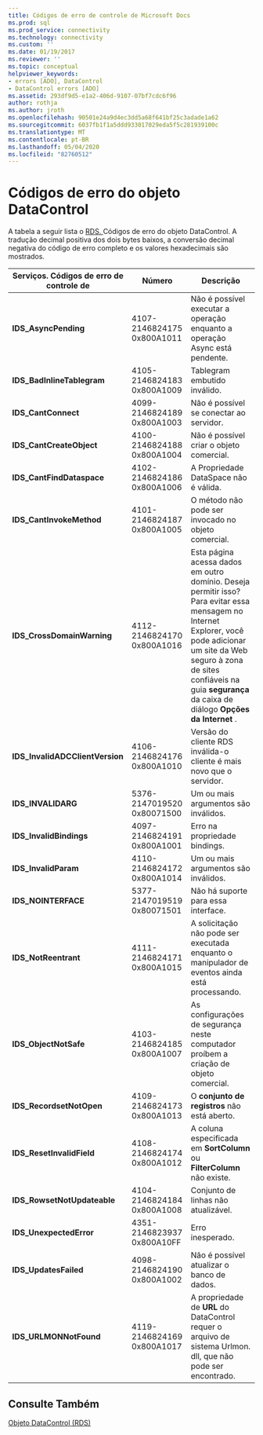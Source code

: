 ```yaml
---
title: Códigos de erro de controle de Microsoft Docs
ms.prod: sql
ms.prod_service: connectivity
ms.technology: connectivity
ms.custom: ''
ms.date: 01/19/2017
ms.reviewer: ''
ms.topic: conceptual
helpviewer_keywords:
- errors [ADO], DataControl
- DataControl errors [ADO]
ms.assetid: 293df9d5-e1a2-406d-9107-07bf7cdc6f96
author: rothja
ms.author: jroth
ms.openlocfilehash: 90501e24a9d4ec3dd5a68f641bf25c3adade1a62
ms.sourcegitcommit: 6037fb1f1a5ddd933017029eda5f5c281939100c
ms.translationtype: MT
ms.contentlocale: pt-BR
ms.lasthandoff: 05/04/2020
ms.locfileid: "82760512"
---
```

# <a name="datacontrol-object-error-codes"></a>Códigos de erro do objeto DataControl
A tabela a seguir lista o [RDS. ](../../../ado/reference/rds-api/datacontrol-object-rds.md)Códigos de erro do objeto DataControl. A tradução decimal positiva dos dois bytes baixos, a conversão decimal negativa do código de erro completo e os valores hexadecimais são mostrados.

|Serviços. Códigos de erro de controle de|Número|Descrição|
|---------------------------------|------------|-----------------|
|**IDS_AsyncPending**|4107-2146824175 0x800A1011|Não é possível executar a operação enquanto a operação Async está pendente.|
|**IDS_BadInlineTablegram**|4105-2146824183 0x800A1009|Tablegram embutido inválido.|
|**IDS_CantConnect**|4099-2146824189 0x800A1003|Não é possível se conectar ao servidor.|
|**IDS_CantCreateObject**|4100-2146824188 0x800A1004|Não é possível criar o objeto comercial.|
|**IDS_CantFindDataspace**|4102-2146824186 0x800A1006|A Propriedade DataSpace não é válida.|
|**IDS_CantInvokeMethod**|4101-2146824187 0x800A1005|O método não pode ser invocado no objeto comercial.|
|**IDS_CrossDomainWarning**|4112-2146824170 0x800A1016|Esta página acessa dados em outro domínio. Deseja permitir isso? Para evitar essa mensagem no Internet Explorer, você pode adicionar um site da Web seguro à zona de sites confiáveis na guia **segurança** da caixa de diálogo **Opções da Internet** .|
|**IDS_InvalidADCClientVersion**|4106-2146824176 0x800A1010|Versão do cliente RDS inválida-o cliente é mais novo que o servidor.|
|**IDS_INVALIDARG**|5376-2147019520 0x80071500|Um ou mais argumentos são inválidos.|
|**IDS_InvalidBindings**|4097-2146824191 0x800A1001|Erro na propriedade bindings.|
|**IDS_InvalidParam**|4110-2146824172 0x800A1014|Um ou mais argumentos são inválidos.|
|**IDS_NOINTERFACE**|5377-2147019519 0x80071501|Não há suporte para essa interface.|
|**IDS_NotReentrant**|4111-2146824171 0x800A1015|A solicitação não pode ser executada enquanto o manipulador de eventos ainda está processando.|
|**IDS_ObjectNotSafe**|4103-2146824185 0x800A1007|As configurações de segurança neste computador proíbem a criação de objeto comercial.|
|**IDS_RecordsetNotOpen**|4109-2146824173 0x800A1013|O **conjunto de registros** não está aberto.|
|**IDS_ResetInvalidField**|4108-2146824174 0x800A1012|A coluna especificada em **SortColumn** ou **FilterColumn** não existe.|
|**IDS_RowsetNotUpdateable**|4104-2146824184 0x800A1008|Conjunto de linhas não atualizável.|
|**IDS_UnexpectedError**|4351-2146823937 0x800A10FF|Erro inesperado.|
|**IDS_UpdatesFailed**|4098-2146824190 0x800A1002|Não é possível atualizar o banco de dados.|
|**IDS_URLMONNotFound**|4119-2146824169 0x800A1017|A propriedade de **URL** do DataControl requer o arquivo de sistema Urlmon. dll, que não pode ser encontrado.|

## <a name="see-also"></a>Consulte Também
 [Objeto DataControl (RDS)](../../../ado/reference/rds-api/datacontrol-object-rds.md)
